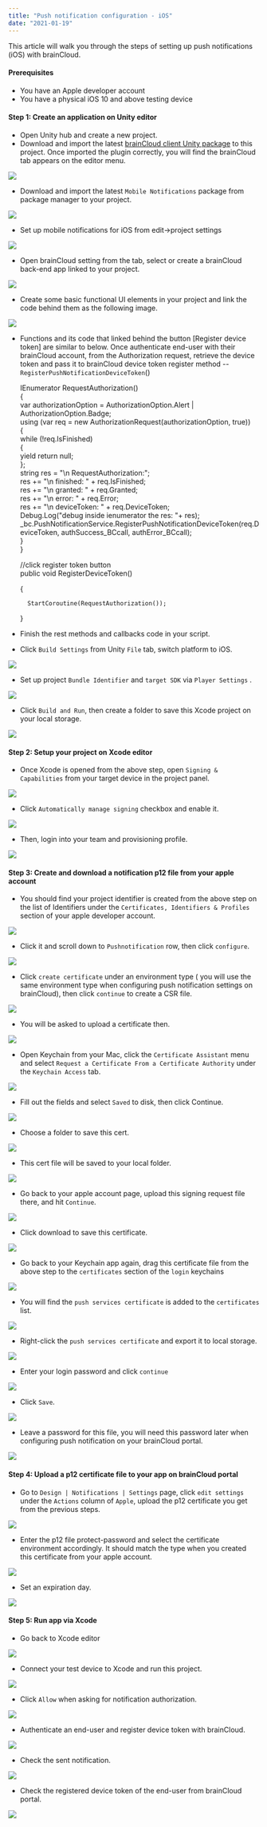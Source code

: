 ```yaml
---
title: "Push notification configuration - iOS"
date: "2021-01-19"
---
```


This article will walk you through the steps of setting up push notifications (iOS) with brainCloud.

#### **Prerequisites**

- You have an Apple developer account
- You have a physical iOS 10 and above testing device

#### **Step 1: Create an application on Unity editor**

- Open Unity hub and create a new project.
- Download and import the latest [brainCloud client Unity package](https://github.com/getbraincloud/braincloud-csharp/releases) to this project. Once imported the plugin correctly, you will find the brainCloud tab appears on the editor menu.

[![](images/Screen+Shot+2021-01-13+at+17.50.42.png)](https://downloads.intercomcdn.com/i/o/287322489/19de350205641bd3409c95f9/Screen+Shot+2021-01-13+at+17.50.42.png)

- Download and import the latest `Mobile Notifications` package from package manager to your project.

[![](images/Screen+Shot+2021-01-13+at+17.56.24.png)](https://downloads.intercomcdn.com/i/o/287324032/c2515dcc176e4eb52d277676/Screen+Shot+2021-01-13+at+17.56.24.png)

- Set up mobile notifications for iOS from edit->project settings

[![](images/Screen+Shot+2021-01-13+at+18.07.00.png)](https://downloads.intercomcdn.com/i/o/287326591/b3481fc6474f0d4aee31ff2c/Screen+Shot+2021-01-13+at+18.07.00.png)

- Open brainCloud setting from the tab, select or create a brainCloud back-end app linked to your project.

[![](images/Screen+Shot+2021-01-10+at+9.11.08+PM.png)](https://downloads.intercomcdn.com/i/o/285889725/1386428122ce5d7142643b2f/Screen+Shot+2021-01-10+at+9.11.08+PM.png)

- Create some basic functional UI elements in your project and link the code behind them as the following image.

[![](images/Screen+Shot+2021-01-13+at+18.12.07.png)](https://downloads.intercomcdn.com/i/o/287327658/5ee06930a5d156ac1bf7d580/Screen+Shot+2021-01-13+at+18.12.07.png)

- Functions and its code that linked behind the button \[Register device token\] are similar to below. Once authenticate end-user with their brainCloud account, from the Authorization request, retrieve the device token and pass it to brainCloud device token register method -- `RegisterPushNotificationDeviceToken`()

    IEnumerator RequestAuthorization()  
    {  
        var authorizationOption = AuthorizationOption.Alert | AuthorizationOption.Badge;  
        using (var req = new AuthorizationRequest(authorizationOption, true))  
        {  
            while (!req.IsFinished)  
            {  
                yield return null;  
            };  
            string res = "\\n RequestAuthorization:";  
            res += "\\n finished: " + req.IsFinished;  
            res += "\\n granted:  " + req.Granted;  
            res += "\\n error:  " + req.Error;  
            res += "\\n deviceToken:  " + req.DeviceToken;  
            Debug.Log("debug inside ienumerator the res: "+ res);  
            \_bc.PushNotificationService.RegisterPushNotificationDeviceToken(req.DeviceToken, authSuccess\_BCcall, authError\_BCcall);  
        }  
    }  
  
    //click register token button  
    public void RegisterDeviceToken()
  
    {
  
        StartCoroutine(RequestAuthorization());  
    }

- Finish the rest methods and callbacks code in your script.
- Click `Build Settings` from Unity `File` tab, switch platform to iOS.

[![](images/Screen+Shot+2021-01-10+at+9.44.33+PM.png)](https://downloads.intercomcdn.com/i/o/285894570/a762ccc8796ffd0f0e9c1df2/Screen+Shot+2021-01-10+at+9.44.33+PM.png)

- Set up project `Bundle Identifier` and `target SDK` via `Player Settings` .

[![](images/Screen+Shot+2021-01-13+at+18.23.48.png)](https://downloads.intercomcdn.com/i/o/287330568/371b1e49aef2bc7faa85c973/Screen+Shot+2021-01-13+at+18.23.48.png)

- Click `Build and Run`, then create a folder to save this Xcode project on your local storage.

[![](images/Screen+Shot+2021-01-13+at+18.28.27.png)](https://downloads.intercomcdn.com/i/o/287390067/92da66f43ec70edc81d6df55/Screen+Shot+2021-01-13+at+18.28.27.png)

#### **Step 2: Setup your project on Xcode editor**

- Once Xcode is opened from the above step, open `Signing & Capabilities` from your target device in the project panel.

[![](images/Screen+Shot+2021-01-12+at+11.08.24+AM.png)](https://downloads.intercomcdn.com/i/o/287332931/9ea846c0e0fc9a649d4f8ad4/Screen+Shot+2021-01-12+at+11.08.24+AM.png)

- Click `Automatically manage signing` checkbox and enable it.

[![](images/Screen+Shot+2021-01-12+at+11.30.32+AM.png)](https://downloads.intercomcdn.com/i/o/287333985/3fa16a94553c0429e9607890/Screen+Shot+2021-01-12+at+11.30.32+AM.png)

- Then, login into your team and provisioning profile.

[![](images/Screen+Shot+2021-01-13+at+18.43.17.png)](https://downloads.intercomcdn.com/i/o/287334370/ca810aec10460e8b49721c0e/Screen+Shot+2021-01-13+at+18.43.17.png)

#### **Step 3: Create and download a notification p12 file from your apple account**

- You should find your project identifier is created from the above step on the list of Identifiers under the `Certificates, Identifiers & Profiles` section of your apple developer account.

[![](images/Screen+Shot+2021-01-12+at+11.37.28+AM.png)](https://downloads.intercomcdn.com/i/o/287335685/b6e2099fe768ca04e4c8aaaa/Screen+Shot+2021-01-12+at+11.37.28+AM.png)

- Click it and scroll down to `Pushnotification` row, then click `configure`.

[![](images/Screen+Shot+2021-01-12+at+11.40.01+AM.png)](https://downloads.intercomcdn.com/i/o/287336087/2066988a19f724ce0432035b/Screen+Shot+2021-01-12+at+11.40.01+AM.png)

- Click `create certificate` under an environment type ( you will use the same environment type when configuring push notification settings on brainCloud), then click `continue` to create a CSR file.

[![](images/Screen+Shot+2021-01-12+at+14.48.39.png)](https://downloads.intercomcdn.com/i/o/287337173/d4f877c56bc8fd93cbf180b7/Screen+Shot+2021-01-12+at+14.48.39.png)

- You will be asked to upload a certificate then.

[![](images/Screen+Shot+2021-01-12+at+14.51.05.png)](https://downloads.intercomcdn.com/i/o/287337551/72ed23d7d3d2c7ef219968be/Screen+Shot+2021-01-12+at+14.51.05.png)

- Open Keychain from your Mac, click the `Certificate Assistant` menu and select `Request a Certificate From a Certificate Authority` under the `Keychain Access` tab.

[![](images/Screen+Shot+2021-01-12+at+14.56.51.png)](https://downloads.intercomcdn.com/i/o/287374513/d33bf2b774eef6983f226bde/Screen+Shot+2021-01-12+at+14.56.51.png)

- Fill out the fields and select `Saved` to disk, then click Continue.

[![](images/image.png)](https://downloads.intercomcdn.com/i/o/287391648/79083ea308019bb976de4ae7/image.png)

- Choose a folder to save this cert.

[![](images/Screen+Shot+2021-01-12+at+15.00.35.png)](https://downloads.intercomcdn.com/i/o/287375462/422a3a206a4186c917c52c0d/Screen+Shot+2021-01-12+at+15.00.35.png)

- This cert file will be saved to your local folder.

[![](images/Screen+Shot+2021-01-12+at+15.02.04.png)](https://downloads.intercomcdn.com/i/o/287375513/3146bafae68c0e3a484e052a/Screen+Shot+2021-01-12+at+15.02.04.png)

- Go back to your apple account page, upload this signing request file there, and hit `Continue`.

[![](images/Screen+Shot+2021-01-12+at+15.02.39.png)](https://downloads.intercomcdn.com/i/o/287375611/212eda2959d53517bdcd02d5/Screen+Shot+2021-01-12+at+15.02.39.png)

- Click download to save this certificate.

[![](images/Screen+Shot+2021-01-12+at+15.03.03.png)](https://downloads.intercomcdn.com/i/o/287375690/cd77c2f5ae2faa436704899d/Screen+Shot+2021-01-12+at+15.03.03.png)

- Go back to your Keychain app again, drag this certificate file from the above step to the `certificates` section of the `login` keychains

[![](images/Screen+Shot+2021-01-12+at+15.06.48.png)](https://downloads.intercomcdn.com/i/o/287375830/6e6bdb87b912432aa9458d43/Screen+Shot+2021-01-12+at+15.06.48.png)

- You will find the `push services certificate` is added to the `certificates` list.

[![](images/Screen+Shot+2021-01-12+at+15.09.17.png)](https://downloads.intercomcdn.com/i/o/287376016/cd824be05dc106c0c33e1b29/Screen+Shot+2021-01-12+at+15.09.17.png)

- Right-click the `push services certificate` and export it to local storage.

[![](images/Screen+Shot+2021-01-12+at+15.09.34.png)](https://downloads.intercomcdn.com/i/o/287375943/eeca4df3a7d8aa6455531171/Screen+Shot+2021-01-12+at+15.09.34.png)

- Enter your login password and click `continue`

[![](images/image.png)](https://downloads.intercomcdn.com/i/o/287382305/86ed20b48c8dc83b96c5c868/image.png)

- Click `Save`.

[![](images/Screen+Shot+2021-01-12+at+15.10.28.png)](https://downloads.intercomcdn.com/i/o/287376872/58323d3cda08002fe99511fc/Screen+Shot+2021-01-12+at+15.10.28.png)

- Leave a password for this file, you will need this password later when configuring push notification on your brainCloud portal.

[![](images/Screen+Shot+2021-01-12+at+15.12.07.png)](https://downloads.intercomcdn.com/i/o/287377005/decadb39c052f8149b7b654b/Screen+Shot+2021-01-12+at+15.12.07.png)

#### **Step 4: Upload a p12 certificate file to your app on brainCloud portal**

- Go to `Design | Notifications | Settings` page, click `edit settings` under the `Actions` column of `Apple`, upload the p12 certificate you get from the previous steps.

[![](images/Screen+Shot+2021-01-12+at+15.14.10.png)](https://downloads.intercomcdn.com/i/o/287377081/e5c03a8e6aa3ce07184ab675/Screen+Shot+2021-01-12+at+15.14.10.png)

- Enter the p12 file protect-password and select the certificate environment accordingly. It should match the type when you created this certificate from your apple account.

[![](images/Screen+Shot+2021-01-12+at+15.14.44.png)](https://downloads.intercomcdn.com/i/o/287377217/781843f96e2fa862afd01b49/Screen+Shot+2021-01-12+at+15.14.44.png)

- Set an expiration day.

[![](images/Screen+Shot+2021-01-12+at+15.15.10.png)](https://downloads.intercomcdn.com/i/o/287377266/cd140124231eb54737077ff6/Screen+Shot+2021-01-12+at+15.15.10.png)

#### **Step 5: Run app via Xcode**

- Go back to Xcode editor

[![](images/Screen+Shot+2021-01-12+at+15.56.55.png)](https://downloads.intercomcdn.com/i/o/287377455/580c9fc451f38606327f0457/Screen+Shot+2021-01-12+at+15.56.55.png)

- Connect your test device to Xcode and run this project.

[![](images/Screen+Shot+2021-01-12+at+15.58.34.png)](https://downloads.intercomcdn.com/i/o/287377565/3d97740598324990d47a36cb/Screen+Shot+2021-01-12+at+15.58.34.png)

- Click `Allow` when asking for notification authorization.

[![](images/IMG_0596.PNG)](https://downloads.intercomcdn.com/i/o/287378264/b362ad92745b441b0dc0ca67/IMG_0596.PNG)

- Authenticate an end-user and register device token with brainCloud.

[![](images/IMG_0597.PNG)](https://downloads.intercomcdn.com/i/o/287378280/04977ba1dcad130d48653503/IMG_0597.PNG)

- Check the sent notification.

[![](images/IMG_0598.PNG)](https://downloads.intercomcdn.com/i/o/287378312/a6c5bc31ac18a92f8f50cf08/IMG_0598.PNG)

- Check the registered device token of the end-user from brainCloud portal.

[![](images/Screen+Shot+2021-01-13+at+11.24.13.png)](https://downloads.intercomcdn.com/i/o/287378522/aa4f9dcb5b8ffab534ff98a2/Screen+Shot+2021-01-13+at+11.24.13.png)
